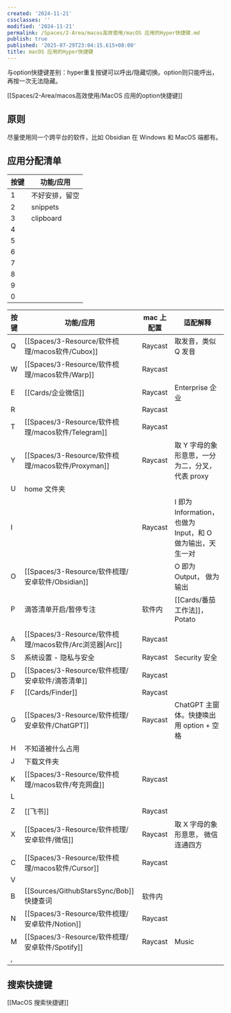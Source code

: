 ```yaml
---
created: '2024-11-21'
cssclasses: ''
modified: '2024-11-21'
permalink: /Spaces/2-Area/macos高效使用/macOS 应用的Hyper快捷键.md
publish: true
published: '2025-07-29T23:04:15.615+08:00'
title: macOS 应用的Hyper快捷键
---
```

与option快捷键差别：hyper重复按键可以呼出/隐藏切换。option则只能呼出，再按一次无法隐藏。

[[Spaces/2-Area/macos高效使用/MacOS 应用的option快捷键]]

## 原则

尽量使用同一个跨平台的软件，比如 Obsidian 在 Windows 和 MacOS 端都有。

## 应用分配清单

| 按键  | 功能/应用     |
| --- | --------- |
| 1   | 不好安排，留空   |
| 2   | snippets  |
| 3   | clipboard |
| 4   |           |
| 5   |           |
| 6   |           |
| 7   |           |
| 8   |           |
| 9   |           |
| 0   |           |

| 按键  | 功能/应用           | mac 上配置 | 适配解释                                     |
| --- | --------------- | ------- | ---------------------------------------- |
| Q   | [[Spaces/3-Resource/软件梳理/macos软件/Cubox]]       | Raycast | 取发音，类似 Q 发音                              |
| W   | [[Spaces/3-Resource/软件梳理/macos软件/Warp]]        | Raycast |                                          |
| E   | [[Cards/企业微信]]        | Raycast | Enterprise 企业                            |
| R   |                 | Raycast |                                          |
| T   | [[Spaces/3-Resource/软件梳理/macos软件/Telegram]]    | Raycast |                                          |
| Y   | [[Spaces/3-Resource/软件梳理/macos软件/Proxyman]]    | Raycast | 取 Y 字母的象形意思，一分为二，分叉，代表 proxy             |
| U   | home 文件夹        |         |                                          |
| I   |       | Raycast | I 即为 Information，也做为 Input，和 O 做为输出，天生一对 |
| O   | [[Spaces/3-Resource/软件梳理/安卓软件/Obsidian]]    |         | O 即为 Output， 做为输出                        |
| P   | 滴答清单开启/暂停专注     | 软件内     | [[Cards/番茄工作法]]，Potato                         |
|     |                 |         |                                          |
| A   | [[Spaces/3-Resource/软件梳理/macos软件/Arc浏览器\|Arc]] | Raycast |                                          |
| S   | 系统设置 - 隐私与安全    | Raycast | Security 安全                              |
| D   | [[Spaces/3-Resource/软件梳理/安卓软件/滴答清单]]        | Raycast |                                          |
| F   | [[Cards/Finder]]      | Raycast |                                          |
| G   | [[Spaces/3-Resource/软件梳理/安卓软件/ChatGPT]]     | Raycast | ChatGPT 主窗体。快捷唤出用 option + 空格            |
| H   | 不知道被什么占用        |         |                                          |
| J   | 下载文件夹           |         |                                          |
| K   | [[Spaces/3-Resource/软件梳理/macos软件/夸克网盘]]        | Raycast |                                          |
| L   |                 |         |                                          |
|     |                 |         |                                          |
| Z   | [[飞书]]          | Raycast |                                          |
| X   | [[Spaces/3-Resource/软件梳理/安卓软件/微信]]          | Raycast | 取 X 字母的象形意思， 微信连通四方                      |
| C   | [[Spaces/3-Resource/软件梳理/macos软件/Cursor]]      | Raycast |                                          |
| V   |                 |         |                                          |
| B   | [[Sources/GithubStarsSync/Bob]] 快捷查词    | 软件内     |                                          |
| N   | [[Spaces/3-Resource/软件梳理/安卓软件/Notion]]      | Raycast |                                          |
| M   | [[Spaces/3-Resource/软件梳理/安卓软件/Spotify]]     | Raycast | Music                                    |
| ,   |                 |         |                                          |

## 搜索快捷键

[[MacOS 搜索快捷键]]